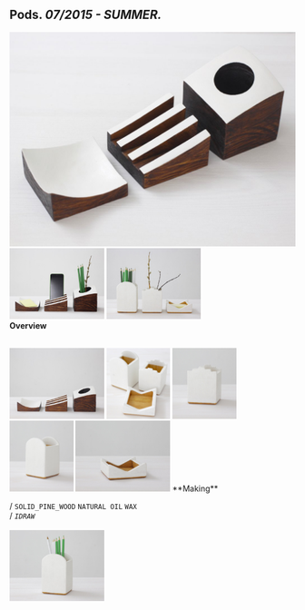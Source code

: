 
## Pods. _07/2015 - SUMMER._  
![Pods](/projects/Pods/100.jpg)<a href="https://ewwgene.github.io/projects/Pods/101.jpg"><img src="/projects/Pods/101.jpg" height="125"></a> <a href="https://ewwgene.github.io/projects/Pods/102.jpg"><img src="/projects/Pods/102.jpg" height="125"></a>   
**Overview**  
  
<br>
<a href="https://ewwgene.github.io/projects/Pods/Making/200.jpg"><img src="/projects/Pods/Making/200.jpg" height="125"></a> <a href="https://ewwgene.github.io/projects/Pods/Making/205.jpg"><img src="/projects/Pods/Making/205.jpg" height="125"></a> <a href="https://ewwgene.github.io/projects/Pods/Making/206.jpg"><img src="/projects/Pods/Making/206.jpg" height="125"></a> <a href="https://ewwgene.github.io/projects/Pods/Making/207.jpg"><img src="/projects/Pods/Making/207.jpg" height="125"></a> <a href="https://ewwgene.github.io/projects/Pods/Making/208.jpg"><img src="/projects/Pods/Making/208.jpg" height="125"></a>   
**Making**  
  
/
`SOLID_PINE_WOOD` `NATURAL OIL` `WAX`   
/
_`IDRAW`_   
<br>
<a href="https://ewwgene.github.io/projects/Pods/300.jpg"><img src="/projects/Pods/300.jpg" height="125"></a> 
